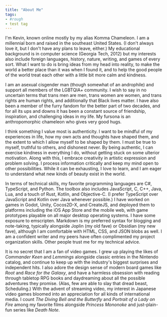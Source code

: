 ```yaml
---
title: "About Me"
tags:
- #rough 
- test tag
---
```


I'm Kevin, known online mostly by my alias Komma Chameleon. I am a millennial born and raised in the southeast United States. (I don't always love it, but I don't have any plans to leave, either.) My educational background is in computer science (Georgia Tech, 2012) but my interests also include foreign languages, history, nature, writing, and games of every sort. What I want to do is bring ideas from my head into reality, to make the world a better place than it was when I found it, and to help the good people of the world treat each other with a little bit more calm and kindness.

I am an asexual cisgender man (though somewhat of an androphile) and support all members of the LGBTQIA+ community. I wish to say in no uncertain terms that trans men are men, trans women are women, and trans rights are human rights, and additionally that Black lives matter. I have also been a member of the furry fandom for the better part of two decades, and for all its ups and downs it has been a constant source of friendship, inspiration, and challenging ideas in my life. My fursona is an anthropomorphic chameleon who gives very good hugs.

I think something I value most is authenticity. I want to be mindful of my experiences in life, how my own acts and thoughts have shaped them, and the extent to which I allow myself to be shaped by them. I must be true to myself, truthful to others, and dishonest never. By being authentic, I can exercise kindness in everything I do, without getting stuck on some ulterior motivation. Along with this, I embrace creativity in artistic expression and problem solving. I process information critically and keep my mind open to other possibilities. While it can be exhausting, I love to learn, and I am eager to understand what new kinds of beauty exist in the world.

In terms of technical skills, my favorite programming languages are C#, TypeScript, and Python. The toolbox also includes JavaScript, C, C++, Java, Lua, and a touch of Rust, Kotlin, and Objective-C. (I prefer TypeScript over JavaScript and Kotlin over Java whenever possible.) I have worked on games in Godot, Unity, Cocos2D-X, and CreateJS, and deployed them to platforms including the iOS App Store and the mobile web, with game prototypes playable on all major desktop operating systems. I have some exposure to emscripten. Markdown is my preferred syntax for blogging and note-taking, typically alongside Joplin (my old fave) or Obsidian (my new fave), although I am comfortable with HTML, CSS, and JSON blobs as well. I am a confident writer and my peers have often complimented my project organization skills. Other people trust me for my technical advice.

It is no secret that I am a fan of video games. I grew up playing the likes of *Commander Keen* and *Lemmings* alongside classic entries in the Nintendo catalog, and continue to keep up with the industry's biggest surprises and independent hits. I also adore the design sense of modern board games like *Root* and *Race for the Galaxy*, and have a harmless obsession with reading through tabletop RPG books and daydreaming about all the possible adventures they promise. (Alas, few are able to slay that dread beast, Scheduling.) With the advent of streaming video, my interest in Japanese video games bloomed into an appreciation for all kinds of international media. I count *The Diving Bell and the Butterfly* and *Portrait of a Lady on Fire* among my favorite films alongside *Princess Mononoke* and just-plain-fun series like *Death Note*.